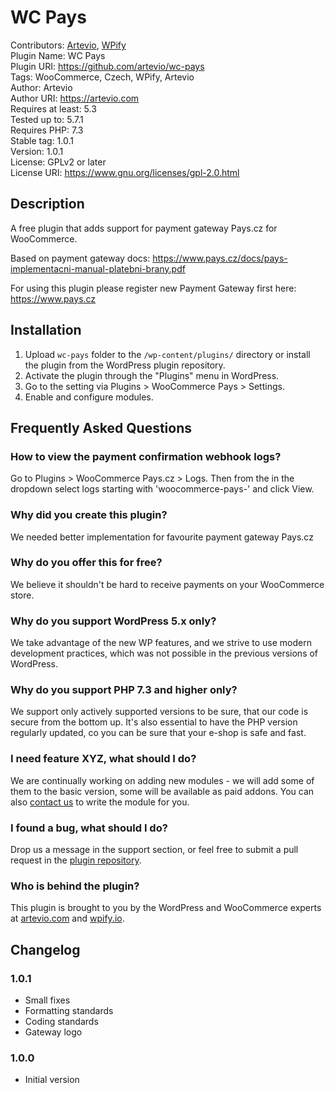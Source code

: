 # WC Pays
Contributors: [Artevio](https://artevio.com), [WPify](https://wpify.io) \
Plugin Name: WC Pays\
Plugin URI: https://github.com/artevio/wc-pays \
Tags: WooCommerce, Czech, WPify, Artevio\
Author: Artevio\
Author URI: https://artevio.com \
Requires at least: 5.3\
Tested up to: 5.7.1\
Requires PHP: 7.3\
Stable tag: 1.0.1\
Version: 1.0.1\
License: GPLv2 or later\
License URI: https://www.gnu.org/licenses/gpl-2.0.html

## Description ##

A free plugin that adds support for payment gateway Pays.cz for WooCommerce.

Based on payment gateway docs: https://www.pays.cz/docs/pays-implementacni-manual-platebni-brany.pdf

For using this plugin please register new Payment Gateway first here: https://www.pays.cz

## Installation ##

1. Upload `wc-pays` folder to the `/wp-content/plugins/` directory or install the plugin from the WordPress plugin repository.
2. Activate the plugin through the "Plugins" menu in WordPress.
3. Go to the setting via  Plugins > WooCommerce Pays > Settings.
4. Enable and configure modules.

## Frequently Asked Questions ##

### How to view the payment confirmation webhook logs? ###

Go to Plugins > WooCommerce Pays.cz > Logs. Then from the in the dropdown select logs starting with 'woocommerce-pays-' and click View.

### Why did you create this plugin? ###

We needed better implementation for favourite payment gateway Pays.cz 

### Why do you offer this for free? ###

We believe it shouldn't be hard to receive payments on your WooCommerce store.

### Why do you support WordPress 5.x only? ###

We take advantage of the new WP features, and we strive to use modern development practices, which was not possible in the previous versions of WordPress.

### Why do you support PHP 7.3 and higher only? ###

We support only actively supported versions to be sure, that our code is secure from the bottom up. It's also essential to have the PHP version regularly updated, co you can be sure that your e-shop is safe and fast.

### I need feature XYZ, what should I do? ###

We are continually working on adding new modules - we will add some of them to the basic version, some will be available as paid addons. You can also [contact us](https://artevio.com) to write the module for you.

### I found a bug, what should I do? ###

Drop us a message in the support section, or feel free to submit a pull request in the [plugin repository](https://github.com/artevio/wc-pays).

### Who is behind the plugin? ###

This plugin is brought to you by the WordPress and WooCommerce experts at [artevio.com](https://artevio.com) and [wpify.io](https://wpify.io).

## Changelog ##
### 1.0.1 ###
* Small fixes
* Formatting standards
* Coding standards
* Gateway logo
### 1.0.0 ###
* Initial version
